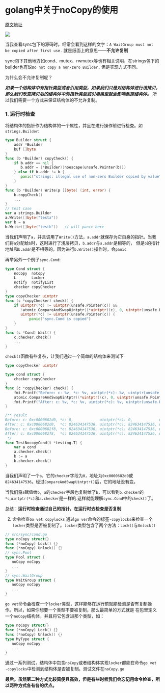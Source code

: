 # golang中关于noCopy的使用
[原文地址](https://medium.com/@bronzesword/what-does-nocopy-after-first-use-mean-in-golang-and-how-12396c31de47)

![](https://cdn-images-1.medium.com/max/800/1*Q9_TOm_PD_tjKNsM7Gszyg.png)

当我查看sync包下的源码时，经常会看到这样的文字：`A WaitGroup must not be copied after first use.` 就是纸面上的意思——**不允许复制**

sync包下其他地方如cond、mutex、rwmutex等也有相关说明，在strings包下的builder也有说`Do not copy a non-zero Builder.` 但是实现方式不同。

为什么会不允许复制呢？

***如果一个结构体中有指针类型或者引用类型，如果我们只是对结构体进行浅拷贝，那么我们改变拷贝后的结构体中的指针类型或引用类型就会影响到原结构体。*** 
所以我们需要一个方式来保证结构体的不允许复制。

### 1. 运行时检查
将结构体的指针作为结构体的一个属性，并且在进行操作前进行检查。如`strings.Builder`:
```go
type Builder struct {
    addr *Builder
    buf []byte
}
func (b *Builder) copyCheck() {
    if b.addr == nil {
       b.addr = (*Builder)(noescape(unsafe.Pointer(b)))
    } else if b.addr != b {
       panic("strings: illegal use of non-zero Builder copied by value")
    }
}
func (b *Builder) Write(p []byte) (int, error) {
    b.copyCheck()
    ...
}
// test case
var a strings.Builder
a.Write([]byte("testa"))
var b = a
b.Write([]byte("testb"))   // will panic here
```
当我们声明了`a`，并且调用了`Write()`方法，`a.addr`就保存为它自身的指针。当我们将`a`分配给`b`时，这时进行了浅层拷贝，`b.addr`与`a.addr`是相等的，
但是`b`的指针地址和`b.addr`是不相等的。因为进行`b.Write()`操作时，会`panic`

再举另外一个例子`sync.Cond`:
```go
type Cond struct {
    noCopy  noCopy
    L       Locker
    notify  notifyList
    checker copyChecker
}
type copyChecker uintptr
func (c *copyChecker) check() {
    if uintptr(*c) != uintptr(unsafe.Pointer(c)) &&
       !atomic.CompareAndSwapUintptr((*uintptr)(c), 0, uintptr(unsafe.Pointer(c))) &&
       uintptr(*c) != uintptr(unsafe.Pointer(c)) {
           panic("sync.Cond is copied")
    }
}
func (c *Cond) Wait() {
    c.checker.check()
    ...
}
```
`check()`函数有些复杂，让我们通过一个简单的结构体来测试下
```go
type copyChecker uintptr

type cond struct {
	checker copyChecker
}
func (c *copyChecker) check() {
	fmt.Printf("Before: c: %v, *c: %v, uintptr(*c): %v, uintptr(unsafe.Pointer(c)): %v\n", c, *c, uintptr(*c), uintptr(unsafe.Pointer(c)))
	atomic.CompareAndSwapUintptr((*uintptr)(c), 0, uintptr(unsafe.Pointer(c)))
	fmt.Printf("After: c: %v, *c: %v, uintptr(*c): %v, uintptr(unsafe.Pointer(c)): %v\n", c, *c, uintptr(*c), uintptr(unsafe.Pointer(c)))
}

/** result
Before: c: 0xc0000682d0, *c: 0, 		   uintptr(*c): 0, 			  uintptr(unsafe.Pointer(c)): 824634147536
After: c: 0xc0000682d0,  *c: 824634147536, uintptr(*c): 824634147536, uintptr(unsafe.Pointer(c)): 824634147536
Before: c: 0xc0000682f8, *c: 824634147536, uintptr(*c): 824634147536, uintptr(unsafe.Pointer(c)): 824634147576
After: c: 0xc0000682f8,  *c: 824634147536, uintptr(*c): 824634147536, uintptr(unsafe.Pointer(c)): 824634147576
 */
func TestNocopyCond(t *testing.T) {
	var a cond
	a.checker.check()
	b := a
	b.checker.check()
}
```
当我们声明了一个`a`，它的`checker`字段为`0`，地址为`0xc0000682d0`或`824634147536`。经过`CompareAndSwapUintptr()`后，它的地址没有变。

当我们将`a`赋值给`b`，`a`的`checker`字段也复制给了`b`，可以看到`b.checker`的`*c`,`uintptr(*c)`和`a.checker`是一样的.这样就能理解`sync.Cond`中的`check()`了。

总结：**运行时检查通过自己的指针，在运行时去检查是否复制**

2. 命令检查`Go vet copylocks`
通过`go ver`命令的标签`-copylocks`来检查一个`locker`类型是否被复制了。`locker`类型包含了两个方法：`Lock()`与`Unlock()`

```go
// src/sync/cond.go
type noCopy struct{}
func (*noCopy) Lock() {}
func (*noCopy) Unlock() {}
// sync.Pool
type Pool struct {
   noCopy noCopy  
   ...  
}
// sync.WaitGroup 
type WaitGroup struct {
   noCopy noCopy  
   ...
}
```
`go vet`命令会检查一个`locker`类型，这样能够在运行前就能检测是否有复制操作。所以，如果你想要一个类型不要被复制，那么最简单的方式就是
在包里定义一个`noCopy`结构体，并且将它包含进那个类型，如：
```go
type noCopy struct{}
func (*noCopy) Lock() {}
func (*noCopy) Unlock() {}
type MyType struct {
   noCopy noCopy
   ...
}
```

通过一系列测试，结构体中包含`noCopy`或者结构体实现`locker`都能在命令`go vet -copylocks`中检测到结构体是否被复制。测试文件在`noCopy.go`


**最后。虽然第二种方式比较简便且高效，但是有些时候我们会忘记用命令检查，所以两种方式各有各的优点。**